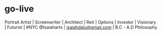 # go-live
 Portrait Artist | Screenwriter | Architect | Reit | Options | Investor | Visionary | Futurist | #NYC @Isaiaharts | isaiahdalu@gmail.com | B.C - A.D Philosophy
